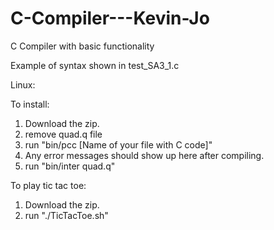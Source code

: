 # C-Compiler---Kevin-Jo
C Compiler with basic functionality

Example of syntax shown in test_SA3_1.c

Linux:

To install:

1. Download the zip.
2. remove quad.q file
3. run "bin/pcc [Name of your file with C code]"
4. Any error messages should show up here after compiling.
5. run "bin/inter quad.q"

To play tic tac toe:

1. Download the zip.
2. run "./TicTacToe.sh"
